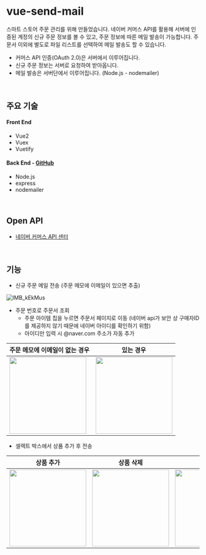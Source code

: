 # vue-send-mail

스마트 스토어 주문 관리를 위해 만들었습니다. 네이버 커머스 API를 활용해 서버에 인증된 계정의 신규 주문 정보를 볼 수 있고, 주문 정보에 따른 메일 발송이 가능합니다.
주문서 이외에 별도로 파일 리스트를 선택하여 메일 발송도 할 수 있습니다.

- 커머스 API 인증(OAuth 2.0)은 서버에서 이루어집니다.
- 신규 주문 정보는 서버로 요청하여 받아옵니다.
- 메일 발송은 서버단에서 이루어집니다. (Node.js - nodemailer)

<br>

## 주요 기술

####  Front End

- Vue2
- Vuex
- Vuetify

####  Back End  -  [GitHub](https://github.com/sunyoungoh/send-mail-server)

- Node.js
- express
- nodemailer

<br>

## Open API

- [네이버 커머스 API 센터](https://apicenter.commerce.naver.com/ko/basic/commerce-api)

<br>

## 기능

- 신규 주문 메일 전송 (주문 메모에 이메일이 있으면 추출)
  
![IMB_kEkMus](https://github.com/sunyoungoh/vue-send-mail/assets/52486921/f49a554e-372a-4238-939b-9cab1008bbc0)

- 주문 번호로 주문서 조회
  - 주문 아이템 칩을 누르면 주문서 페이지로 이동 (네이버 api가 보안 상 구매자ID를 제공하지 않기 때문에 네이버 아이디를 확인하기 위함)
  - 아이디만 입력 시 @naver.com 주소가 자동 추가
 
| 주문 메모에 이메일이 없는 경우 |  있는 경우 | 
| --- | --- |
| <img src="https://github.com/sunyoungoh/vue-send-mail/assets/52486921/642046c9-22ec-4cc7-befe-b6fd306d5ca2" width="200px"/> |  <img src="https://github.com/sunyoungoh/vue-send-mail/assets/52486921/d0ac3847-7f81-468f-bbbc-1cbba236c08e" width="200px"/>| 


- 셀렉트 박스에서 상품 추가 후 전송

| 상품 추가 | 상품 삭제 | 메일 발송 |
| --- | --- | --- |
| <img src="https://github.com/sunyoungoh/vue-send-mail/assets/52486921/e577eac2-3447-49e7-a5c0-492081d2ffbb" width="200px"/> |  <img src="https://github.com/sunyoungoh/vue-send-mail/assets/52486921/2425b4ab-b214-491d-ba5c-d51934d28355" width="200px"/>| <img src="https://github.com/sunyoungoh/vue-send-mail/assets/52486921/1b754cd0-27ab-42fe-aa66-843ba9c7063f" width="200px"/> |

